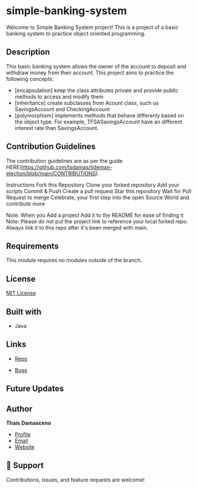 # simple-banking-system
Welcome to Simple Banking System project! This is a project of a basic banking system to practice object oriented programming. 

## Description

This basic banking system allows the owner of the account to deposit and withdraw money from their account. This project aims to practice the following concepts: 

- [encapsulation] keep the class attributes private and provide public methods to access and modify them  
- [inheritance] create subclasses from Acount class, such us SavingsAccount and CheckingAccount
- [polymorphism] implements methods that behave differenly based on the object type. For example, TFSASavingsAccount have an different interest rate than SavingsAccount.

## Contribution Guidelines

The contribution guidelines are as per the guide HERE(https://github.com/tsdamas/tideman-election/blob/main/CONTRIBUTIONS).

Instructions Fork this Repository Clone your forked repository Add your scripts Commit & Push Create a pull request Star this repository Wait for Pull Request to merge Celebrate, your first step into the open Source World and contribute more

Note: When you Add a project Add it to the README for ease of finding it Note: Please do not put the project link to reference your local forked repo. Always link it to this repo after it's been merged with main.

## Requirements

This module requires no modules outside of the branch. 

## License

[MIT License](https://choosealicense.com/licenses/mit/)

## Built with 

- Java

## Links

- [Repo](https://github.com/tsdamas/simple-banking-system "<simple-banking-system> Repo")

- [Bugs](https://github.com/tsdamas/simple-banking-system/issues "Issues Page")

## Future Updates


## Author

**Thais Damasceno**

- [Profile](https://github.com/tsdamas "Thais Damasceno")
- [Email](mailto:tssdamasceno@gmail.com?subject=Hi "Hi!")
- [Website](https://stoic-mclean-831fce.netlify.app "Welcome")

## 🤝 Support

Contributions, issues, and feature requests are welcome!